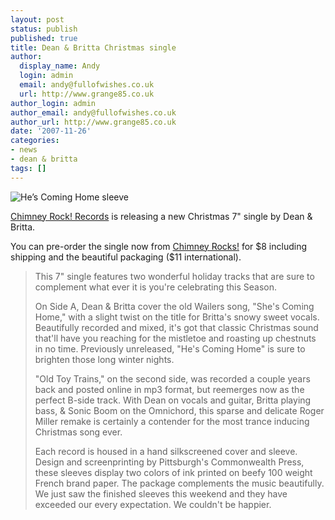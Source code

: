 ```yaml
---
layout: post
status: publish
published: true
title: Dean & Britta Christmas single
author:
  display_name: Andy
  login: admin
  email: andy@fullofwishes.co.uk
  url: http://www.grange85.co.uk
author_login: admin
author_email: andy@fullofwishes.co.uk
author_url: http://www.grange85.co.uk
date: '2007-11-26'
categories:
- news
- dean & britta
tags: []
---
```

<div class="imagebox-a"><img src="https://media.fullofwishes.co.uk/ahfow/uploads/2007/11/dandbfrontpage.JPG" alt='He’s Coming Home sleeve' /></div>
<p><a href="http://www.chimneyrocks.org/hescominghome.html">Chimney Rock! Records</a> is releasing a new Christmas 7" single by Dean & Britta.</p>
<p>You can pre-order the single now from <a href="http://www.chimneyrocks.org/HesComingHome7record.Buyitnow..html">Chimney Rocks!</a> for $8 including shipping and the beautiful packaging ($11 international).</p>
<blockquote><p>This 7" single features two wonderful holiday tracks that are sure to complement what ever it is you're celebrating this Season.</p>
<p>On Side A, Dean & Britta cover the old Wailers song, "She's Coming Home," with a slight twist on the title for Britta's snowy sweet vocals.  Beautifully recorded and mixed, it's got that classic Christmas sound that'll have you reaching for the mistletoe and roasting up chestnuts in no time.  Previously unreleased, "He's Coming Home" is sure to brighten those long winter nights.</p>
<p>"Old Toy Trains," on the second side, was recorded a couple years back and posted online in mp3 format, but reemerges now as the perfect B-side track.  With Dean on vocals and guitar, Britta playing bass, & Sonic Boom on the Omnichord, this sparse and delicate Roger Miller remake is certainly a contender for the most trance inducing Christmas song ever.</p>
<p>Each record is housed in a hand silkscreened cover and sleeve.  Design and screenprinting by Pittsburgh's Commonwealth Press, these sleeves display two colors of ink printed on beefy 100 weight French brand paper.  The package complements the music beautifully.  We just saw the finished sleeves this weekend and they have exceeded our every expectation. We couldn't be happier.</p>
</blockquote>

